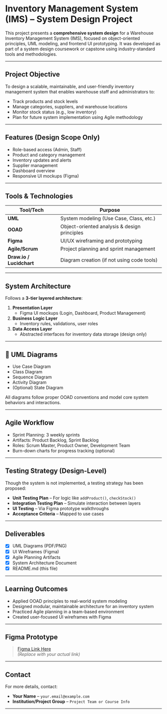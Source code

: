 
#  Inventory Management System (IMS) – System Design Project

This project presents a **comprehensive system design** for a Warehouse Inventory Management System (IMS), focused on object-oriented principles, UML modeling, and frontend UI prototyping. It was developed as part of a system design coursework or capstone using industry-standard tools and methodologies.

---

##  Project Objective

To design a scalable, maintainable, and user-friendly inventory management system that enables warehouse staff and administrators to:

- Track products and stock levels
- Manage categories, suppliers, and warehouse locations
- Monitor stock status (e.g., low inventory)
- Plan for future system implementation using Agile methodology

---

##  Features (Design Scope Only)

- Role-based access (Admin, Staff)
- Product and category management
- Inventory updates and alerts
- Supplier management
- Dashboard overview
- Responsive UI mockups (Figma)

---

##  Tools & Technologies

| Tool/Tech     | Purpose                            |
|--------------|-------------------------------------|
| **UML**       | System modeling (Use Case, Class, etc.) |
| **OOAD**      | Object-oriented analysis & design principles |
| **Figma**     | UI/UX wireframing and prototyping |
| **Agile/Scrum** | Project planning and sprint management |
| **Draw.io / Lucidchart** | Diagram creation (if not using code tools) |

---

##  System Architecture

Follows a **3-tier layered architecture**:

1. **Presentation Layer**
   - Figma UI mockups (Login, Dashboard, Product Management)
2. **Business Logic Layer**
   - Inventory rules, validations, user roles
3. **Data Access Layer**
   - Abstracted interfaces for inventory data storage (design only)

---

## 📐 UML Diagrams

-  Use Case Diagram
-  Class Diagram
-  Sequence Diagram
-  Activity Diagram
- (Optional) State Diagram

All diagrams follow proper OOAD conventions and model core system behaviors and interactions.

---

##  Agile Workflow

- Sprint Planning: 3 weekly sprints
- Artifacts: Product Backlog, Sprint Backlog
-  Roles: Scrum Master, Product Owner, Development Team
-  Burn-down charts for progress tracking (optional)

---

##  Testing Strategy (Design-Level)

Though the system is not implemented, a testing strategy has been proposed:

- **Unit Testing Plan** – For logic like `addProduct()`, `checkStock()`
- **Integration Testing Plan** – Simulate interaction between layers
- **UI Testing** – Via Figma prototype walkthroughs
- **Acceptance Criteria** – Mapped to use cases

---

##  Deliverables

- [x] UML Diagrams (PDF/PNG)
- [x] UI Wireframes (Figma)
- [x] Agile Planning Artifacts
- [x] System Architecture Document
- [x] README.md (this file)

---

##  Learning Outcomes

- Applied OOAD principles to real-world system modeling
- Designed modular, maintainable architecture for an inventory system
- Practiced Agile planning in a team-based environment
- Created user-focused UI wireframes with Figma

---

##  Figma Prototype

> [Figma Link Here](https://www.figma.com/file/your-link)  
*(Replace with your actual link)*

---

##  Contact

For more details, contact:

- **Your Name** – `your.email@example.com`
- **Institution/Project Group** – `Project Team or Course Info`

---
